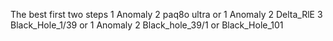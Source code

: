 The best first two steps
1 Anomaly
2 paq8o ultra
or
1 Anomaly 
2 Delta_RlE
3 Black_Hole_1/39
or
1 Anomaly 2 Black_hole_39/1
or
Black_Hole_101
